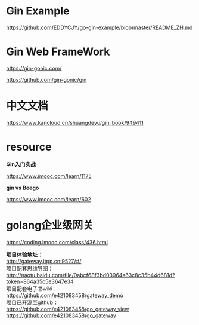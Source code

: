 #   Gin Example   

https://github.com/EDDYCJY/go-gin-example/blob/master/README_ZH.md 



#  Gin Web FrameWork

https://gin-gonic.com/   

https://github.com/gin-gonic/gin   

# 中文文档
https://www.kancloud.cn/shuangdeyu/gin_book/949411  



#  resource 

**Gin入门实战**

https://www.imooc.com/learn/1175   

**gin vs  Beego**

https://www.imooc.com/learn/602   


#   **golang企业级网关**     
https://coding.imooc.com/class/436.html  

**项目体验地址：**    
http://gateway.itpp.cn:9527/#/     
项目配套思维导图：      
http://naotu.baidu.com/file/0abcf68f3bd03964a63c8c35b44d681d?token=864a35c5e3647e34     
项目配套电子书wiki：     
https://github.com/e421083458/gateway_demo    
项目已开源至github：   
https://github.com/e421083458/go_gateway_view    
https://github.com/e421083458/go_gateway   
